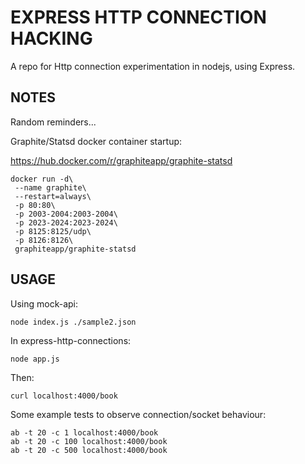 # EXPRESS HTTP CONNECTION HACKING

A repo for Http connection experimentation in nodejs, using Express.


## NOTES

Random reminders...

Graphite/Statsd docker container startup:

https://hub.docker.com/r/graphiteapp/graphite-statsd


```
docker run -d\
 --name graphite\
 --restart=always\
 -p 80:80\
 -p 2003-2004:2003-2004\
 -p 2023-2024:2023-2024\
 -p 8125:8125/udp\
 -p 8126:8126\
 graphiteapp/graphite-statsd

```

## USAGE

Using mock-api:
```
node index.js ./sample2.json
```

In express-http-connections:
```
node app.js 
```

Then:
```
curl localhost:4000/book
```

Some example tests to observe connection/socket behaviour:
```
ab -t 20 -c 1 localhost:4000/book
ab -t 20 -c 100 localhost:4000/book
ab -t 20 -c 500 localhost:4000/book
```

